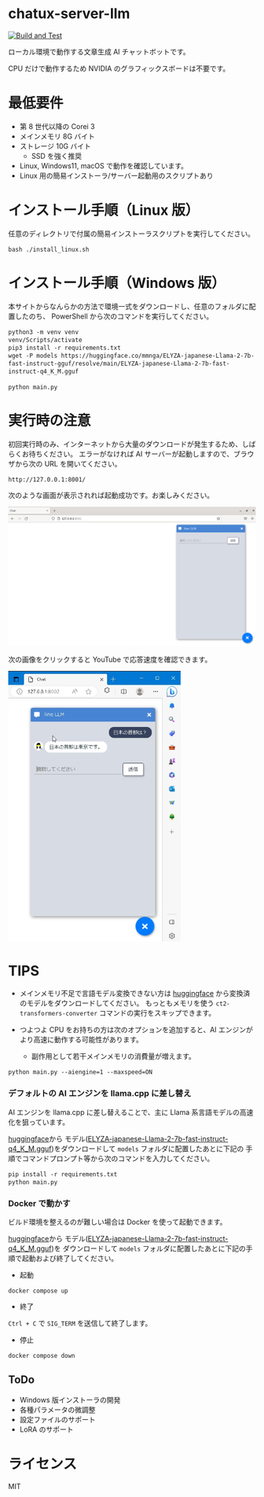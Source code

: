# chatux-server-llm

[![Build and Test](https://github.com/sotokisehiro/chatux-server-llm/actions/workflows/workflow.yml/badge.svg)](https://github.com/sotokisehiro/chatux-server-llm/actions/workflows/workflow.yml)

ローカル環境で動作する文章生成 AI チャットボットです。

CPU だけで動作するため NVIDIA のグラフィックスボードは不要です。

# 最低要件

- 第 8 世代以降の Corei 3
- メインメモリ 8G バイト
- ストレージ 10G バイト
  - SSD を強く推奨
- Linux, Windows11, macOS で動作を確認しています。
- Linux 用の簡易インストーラ/サーバー起動用のスクリプトあり

# インストール手順（Linux 版）

任意のディレクトリで付属の簡易インストーラスクリプトを実行してください。

```
bash ./install_linux.sh
```

# インストール手順（Windows 版）

本サイトからなんらかの方法で環境一式をダウンロードし、任意のフォルダに配置したのち、
PowerShell から次のコマンドを実行してください。

```
python3 -m venv venv
venv/Scripts/activate
pip3 install -r requirements.txt
wget -P models https://huggingface.co/mmnga/ELYZA-japanese-Llama-2-7b-fast-instruct-gguf/resolve/main/ELYZA-japanese-Llama-2-7b-fast-instruct-q4_K_M.gguf

python main.py
```

# 実行時の注意

初回実行時のみ、インターネットから大量のダウンロードが発生するため、しばらくお待ちください。
エラーがなければ AI サーバーが起動しますので、ブラウザから次の URL を開いてください。

```
http://127.0.0.1:8001/
```

次のような画面が表示されれば起動成功です。お楽しみください。

![Alt text](img/img01.png)

次の画像をクリックすると YouTube で応答速度を確認できます。

[![応答イメージ](img/img02.png)](https://youtu.be/h3-edtm-NLQ)

# TIPS

- メインメモリ不足で言語モデル変換できない方は
  [huggingface](https://huggingface.co/sehiro/LINE-ct2-jp)
  から変換済のモデルをダウンロードしてください。
  もっともメモリを使う `ct2-transformers-converter` コマンドの実行をスキップできます。

- つよつよ CPU をお持ちの方は次のオプションを追加すると、AI エンジンがより高速に動作する可能性があります。
  - 副作用として若干メインメモリの消費量が増えます。

```
python main.py --aiengine=1 --maxspeed=ON
```

### デフォルトの AI エンジンを llama.cpp に差し替え

AI エンジンを llama.cpp に差し替えることで、主に Llama 系言語モデルの高速化を狙っています。

[huggingface](https://huggingface.co/mmnga/ELYZA-japanese-Llama-2-7b-fast-instruct-gguf)から
モデル([ELYZA-japanese-Llama-2-7b-fast-instruct-q4_K_M.gguf](https://huggingface.co/mmnga/ELYZA-japanese-Llama-2-7b-fast-instruct-gguf/resolve/mainELYZA-japanese-Llama-2-7b-fast-instruct-q4_K_M.gguf))をダウンロードして `models` フォルダに配置したあとに下記の
手順でコマンドプロンプト等から次のコマンドを入力してください。

```
pip install -r requirements.txt
python main.py
```

### Docker で動かす

ビルド環境を整えるのが難しい場合は Docker を使って起動できます。

[huggingface](https://huggingface.co/mmnga/ELYZA-japanese-Llama-2-7b-fast-instruct-gguf)から
モデル([ELYZA-japanese-Llama-2-7b-fast-instruct-q4_K_M.gguf](https://huggingface.co/mmnga/ELYZA-japanese-Llama-2-7b-fast-instruct-gguf/resolve/main/ELYZA-japanese-Llama-2-7b-fast-instruct-q4_K_M.gguf))を
ダウンロードして `models` フォルダに配置したあとに下記の手順で起動および終了してください。

- 起動

```
docker compose up
```

- 終了

`Ctrl + C` で `SIG_TERM` を送信して終了します。

- 停止

```
docker compose down
```

## ToDo

- Windows 版インストーラの開発
- 各種パラメータの微調整
- 設定ファイルのサポート
- LoRA のサポート

# ライセンス

MIT

